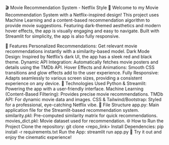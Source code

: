 🎬 Movie Recommendation System - Netflix Style 🍿
Welcome to my Movie Recommendation System with a Netflix-inspired design! This project uses Machine Learning and a content-based recommendation algorithm to provide movie suggestions. Featuring dark-themed aesthetics and modern hover effects, the app is visually engaging and easy to navigate. Built with Streamlit for simplicity, the app is also fully responsive.

🌟 Features
Personalized Recommendations: Get relevant movie recommendations instantly with a similarity-based model.
Dark Mode Design: Inspired by Netflix’s dark UI, the app has a sleek red and black theme.
Dynamic API Integration: Automatically fetches movie posters and details using the TMDb API.
Hover Effects and Animations: Smooth CSS transitions and glow effects add to the user experience.
Fully Responsive: Adapts seamlessly to various screen sizes, providing a consistent experience on any device.
🚀 Technologies Used
Python & Streamlit: Powering the app with a user-friendly interface.
Machine Learning (Content-Based Filtering): Provides precise movie recommendations.
TMDb API: For dynamic movie data and images.
CSS & Tailwind/Bootstrap: Styled for a professional, eye-catching Netflix vibe.
📂 File Structure
app.py: Main application file for the Streamlit-based recommendation system.
similarity.pkl: Pre-computed similarity matrix for quick recommendations.
movies_dict.pkl: Movie dataset used for recommendation.
🌐 How to Run the Project
Clone the repository: git clone <repo_link>
Install Dependencies: pip install -r requirements.txt
Run the App: streamlit run app.py
🔗 Try it out and enjoy the cinematic experience!
